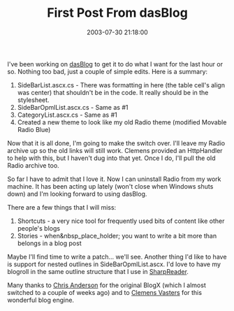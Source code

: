 ﻿---
layout: post
title: "First Post From dasBlog"
description : "My first dasBlog post... I had to make a few changes to get it working the way I wanted. Nothing serious just a couple of edits."
comments: false
date: 2003-07-30 21:18:00
categories:
 - Technology
subtext-id: 50ba161a-5e05-45c8-920c-817c47217876
alias: /blog/First-Post-From-dasBlog.aspx
---


I've been working on [dasBlog](http://www.dasblog.net/) to get it to do what I want for the last hour or so. Nothing too bad, just a couple of simple edits. Here is a summary:

  1. SideBarList.ascx.cs - There was formatting in here (the table cell's align was center) that shouldn't be in the code. It really should be in the stylesheet. 
  2. SideBarOpmlList.ascx.cs - Same as #1 
  3. CategoryList.ascx.cs - Same as #1 
  4. Created a new theme to look like my old Radio theme (modified Movable Radio Blue)

Now that it is all done, I'm going to make the switch over. I'll leave my Radio archive up so the old links will still work. Clemens provided an HttpHandler to help with this, but I haven't dug into that yet. Once I do, I'll pull the old Radio archive too.

So far I have to admit that I love it. Now I can uninstall Radio from my work machine. It has been acting up lately (won't close when Windows shuts down) and I'm looking forward to using dasBlog.

There are a few things that I will miss:

  1. Shortcuts - a very nice tool for frequently used bits of content like other people's blogs 
  2. Stories - when&nbsp_place_holder; you want to write a bit more than belongs in a blog post

Maybe I'll find time to write a patch... we'll see. Another thing I'd like to have is support for nested outlines in SideBarOpmlList.ascx. I'd love to have my blogroll in the same outline structure that I use in [SharpReader](http://www.sharpreader.net/).

Many thanks to [Chris Anderson](http://simplegeek.com) for the original BlogX (which I almost switched to a couple of weeks ago) and to [Clemens Vasters](http://staff.newtelligence.net/clemensv/) for this wonderful blog engine.
